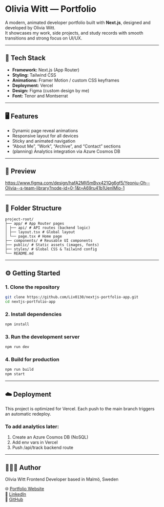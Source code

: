 # Olivia Witt — Portfolio

A modern, animated developer portfolio built with **Next.js**, designed and developed by Olivia Witt.  
It showcases my work, side projects, and study records with smooth transitions and strong focus on UI/UX.

---

## 🚀 Tech Stack

- **Framework:** Next.js (App Router)
- **Styling:** Tailwind CSS
- **Animations:** Framer Motion / custom CSS keyframes
- **Deployment:** Vercel
- **Design:** Figma (custom design by me)
- **Font:** Tenor and Montserrat

---

## 🖥️ Features

- Dynamic page reveal animations  
- Responsive layout for all devices  
- Sticky and animated navigation  
- “About Me”, “Work”, “Archive”, and “Contact” sections  
- (planning) Analytics integration via Azure Cosmos DB

---

## 📸 Preview

https://www.figma.com/design/hafA2MIj5mBvx421Qg6gf5/Yeonju-Oh--Olivia--s-team-library?node-id=0-1&t=A69ru41b1UenlMlo-1

---

## 🧩 Folder Structure

```
project-root/
├── app/ # App Router pages
│ ├── api/ # API routes (backend logic)
│ ├── layout.tsx # Global layout
│ └── page.tsx # Home page
├── components/ # Reusable UI components
├── public/ # Static assets (images, fonts)
├── styles/ # Global CSS & Tailwind config
└── README.md
```


---

## ⚙️ Getting Started

### 1. Clone the repository
```bash
git clone https://github.com/Liv0130/nextjs-portfolio-app.git
cd nextjs-portfolio-app
```

### 2. Install dependencies
```bash
npm install
```

### 3. Run the development server
```bash
npm run dev
```

### 4. Build for production
```bash
npm run build
npm start
```

---

## ☁️ Deployment

This project is optimized for Vercel.
Each push to the main branch triggers an automatic redeploy.

### To add analytics later:

1. Create an Azure Cosmos DB (NoSQL)
2. Add env vars in Vercel
3. Push /api/track backend route

---

## 👩🏻‍💻 Author

Olivia Witt
Frontend Developer based in Malmö, Sweden

🌐 [Portfolio Website](https://your-vercel-url.vercel.app)  
💼 [LinkedIn](https://linkedin.com/in/oliviawittyj)  
🐙 [GitHub](https://github.com/Liv0130)



